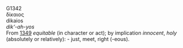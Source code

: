 G1342  
δίκαιος  
dikaios  
*dik‘-ah-yos*  
From [1349](g1349) *equitable* (in character or act); by implication
*innocent*, *holy* (absolutely or relatively): - just, meet, right
(-eous).  
